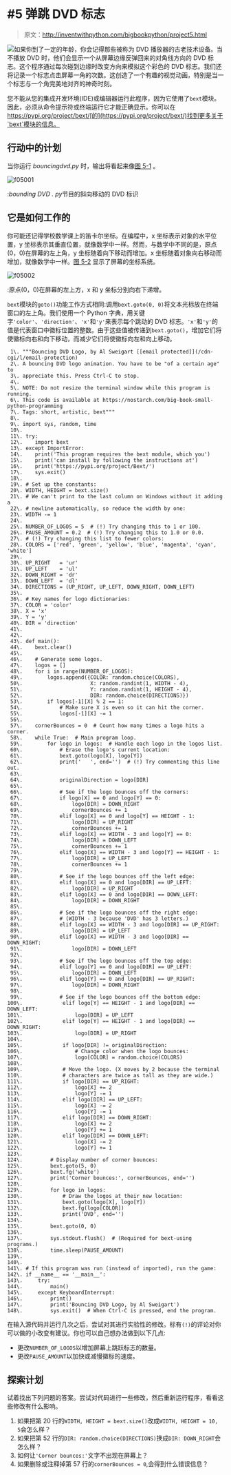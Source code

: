 # #5 弹跳 DVD 标志

> 原文：<http://inventwithpython.com/bigbookpython/project5.html>

![](../Images/9d995d63aaead72cad01120081eb8f75.png)如果你到了一定的年龄，你会记得那些被称为 DVD 播放器的古老技术设备。当不播放 DVD 时，他们会显示一个从屏幕边缘反弹回来的对角线方向的 DVD 标志。这个程序通过每次碰到边缘时改变方向来模拟这个彩色的 DVD 标志。我们还将记录一个标志点击屏幕一角的次数。这创造了一个有趣的视觉动画，特别是当一个标志与一个角完美地对齐的神奇时刻。

您不能从您的集成开发环境(IDE)或编辑器运行此程序，因为它使用了`bext`模块。因此，必须从命令提示符或终端运行它才能正确显示。你可以在 https://pypi.org/project/bext/[的](https://pypi.org/project/bext/)找到更多关于`bext`模块的信息。

## 行动中的计划

当你运行 *bouncingdvd.py* 时，输出将看起来像[图 5-1](#calibre_link-336) 。

![f05001](../Images/4cd22c4dff5545c12f8ccf035fb96475.png)

:*bounding DVD . py*节目的斜向移动的 DVD 标识

## 它是如何工作的

你可能还记得学校数学课上的笛卡尔坐标。在编程中，x 坐标表示对象的水平位置，y 坐标表示其垂直位置，就像数学中一样。然而，与数学中不同的是，原点(0，0)在屏幕的左上角，y 坐标随着向下移动而增加。x 坐标随着对象向右移动而增加，就像数学中一样。[图 5-2](#calibre_link-337) 显示了屏幕的坐标系统。

![f05002](../Images/b95f3a29cdd99e92ee2ef58123b02d0c.png)

:原点(0，0)在屏幕的左上方，x 和 y 坐标分别向右下递增。

`bext`模块的`goto()`功能工作方式相同:调用`bext.goto(0, 0)`将文本光标放在终端窗口的左上角。我们使用一个 Python 字典，用关键字`'color'`、`'direction'`、`'x'`和`'y'`来表示每个跳动的 DVD 标志。`'x'`和`'y'`的值是代表窗口中徽标位置的整数。由于这些值被传递到`bext.goto()`，增加它们将使徽标向右和向下移动，而减少它们将使徽标向左和向上移动。

```
 1\. """Bouncing DVD Logo, by Al Sweigart [[email protected]](/cdn-cgi/l/email-protection)
 2\. A bouncing DVD logo animation. You have to be "of a certain age" to
 3\. appreciate this. Press Ctrl-C to stop.
 4\. 
 5\. NOTE: Do not resize the terminal window while this program is running.
 6\. This code is available at https://nostarch.com/big-book-small-python-programming
 7\. Tags: short, artistic, bext"""
 8\. 
 9\. import sys, random, time
 10\. 
 11\. try:
 12\.    import bext
 13\. except ImportError:
 14\.    print('This program requires the bext module, which you')
 15\.    print('can install by following the instructions at')
 16\.    print('https://pypi.org/project/Bext/')
 17\.    sys.exit()
 18\. 
 19\. # Set up the constants:
 20\. WIDTH, HEIGHT = bext.size()
 21\. # We can't print to the last column on Windows without it adding a
 22\. # newline automatically, so reduce the width by one:
 23\. WIDTH -= 1
 24\. 
 25\. NUMBER_OF_LOGOS = 5  # (!) Try changing this to 1 or 100.
 26\. PAUSE_AMOUNT = 0.2  # (!) Try changing this to 1.0 or 0.0.
 27\. # (!) Try changing this list to fewer colors:
 28\. COLORS = ['red', 'green', 'yellow', 'blue', 'magenta', 'cyan', 'white']
 29\. 
 30\. UP_RIGHT   = 'ur'
 31\. UP_LEFT    = 'ul'
 32\. DOWN_RIGHT = 'dr'
 33\. DOWN_LEFT  = 'dl'
 34\. DIRECTIONS = (UP_RIGHT, UP_LEFT, DOWN_RIGHT, DOWN_LEFT)
 35\. 
 36\. # Key names for logo dictionaries:
 37\. COLOR = 'color'
 38\. X = 'x'
 39\. Y = 'y'
 40\. DIR = 'direction'
 41\. 
 42\. 
 43\. def main():
 44\.    bext.clear()
 45\. 
 46\.    # Generate some logos.
 47\.    logos = []
 48\.    for i in range(NUMBER_OF_LOGOS):
 49\.        logos.append({COLOR: random.choice(COLORS),
 50\.                      X: random.randint(1, WIDTH - 4),
 51\.                      Y: random.randint(1, HEIGHT - 4),
 52\.                      DIR: random.choice(DIRECTIONS)})
 53\.        if logos[-1][X] % 2 == 1:
 54\.            # Make sure X is even so it can hit the corner.
 55\.            logos[-1][X] -= 1
 56\. 
 57\.    cornerBounces = 0  # Count how many times a logo hits a corner.
 58\.    while True:  # Main program loop.
 59\.        for logo in logos:  # Handle each logo in the logos list.
 60\.            # Erase the logo's current location:
 61\.            bext.goto(logo[X], logo[Y])
 62\.            print('   ', end='')  # (!) Try commenting this line out.
 63\. 
 64\.            originalDirection = logo[DIR]
 65\. 
 66\.            # See if the logo bounces off the corners:
 67\.            if logo[X] == 0 and logo[Y] == 0:
 68\.                logo[DIR] = DOWN_RIGHT
 69\.                cornerBounces += 1
 70\.            elif logo[X] == 0 and logo[Y] == HEIGHT - 1:
 71\.                logo[DIR] = UP_RIGHT
 72\.                cornerBounces += 1
 73\.            elif logo[X] == WIDTH - 3 and logo[Y] == 0:
 74\.                logo[DIR] = DOWN_LEFT
 75\.                cornerBounces += 1
 76\.            elif logo[X] == WIDTH - 3 and logo[Y] == HEIGHT - 1:
 77\.                logo[DIR] = UP_LEFT
 78\.                cornerBounces += 1
 79\. 
 80\.            # See if the logo bounces off the left edge:
 81\.            elif logo[X] == 0 and logo[DIR] == UP_LEFT:
 82\.                logo[DIR] = UP_RIGHT
 83\.            elif logo[X] == 0 and logo[DIR] == DOWN_LEFT:
 84\.                logo[DIR] = DOWN_RIGHT
 85\. 
 86\.            # See if the logo bounces off the right edge:
 87\.            # (WIDTH - 3 because 'DVD' has 3 letters.)
 88\.            elif logo[X] == WIDTH - 3 and logo[DIR] == UP_RIGHT:
 89\.                logo[DIR] = UP_LEFT
 90\.            elif logo[X] == WIDTH - 3 and logo[DIR] == DOWN_RIGHT:
 91\.                logo[DIR] = DOWN_LEFT
 92\. 
 93\.            # See if the logo bounces off the top edge:
 94\.            elif logo[Y] == 0 and logo[DIR] == UP_LEFT:
 95\.                logo[DIR] = DOWN_LEFT
 96\.            elif logo[Y] == 0 and logo[DIR] == UP_RIGHT:
 97\.                logo[DIR] = DOWN_RIGHT
 98\. 
 99\.            # See if the logo bounces off the bottom edge:
100\.             elif logo[Y] == HEIGHT - 1 and logo[DIR] == DOWN_LEFT:
101\.                 logo[DIR] = UP_LEFT
102\.             elif logo[Y] == HEIGHT - 1 and logo[DIR] == DOWN_RIGHT:
103\.                 logo[DIR] = UP_RIGHT
104\. 
105\.             if logo[DIR] != originalDirection:
106\.                 # Change color when the logo bounces:
107\.                 logo[COLOR] = random.choice(COLORS)
108\. 
109\.             # Move the logo. (X moves by 2 because the terminal
110\.             # characters are twice as tall as they are wide.)
111\.             if logo[DIR] == UP_RIGHT:
112\.                 logo[X] += 2
113\.                 logo[Y] -= 1
114\.             elif logo[DIR] == UP_LEFT:
115\.                 logo[X] -= 2
116\.                 logo[Y] -= 1
117\.             elif logo[DIR] == DOWN_RIGHT:
118\.                 logo[X] += 2
119\.                 logo[Y] += 1
120\.             elif logo[DIR] == DOWN_LEFT:
121\.                 logo[X] -= 2
122\.                 logo[Y] += 1
123\. 
124\.         # Display number of corner bounces:
125\.         bext.goto(5, 0)
126\.         bext.fg('white')
127\.         print('Corner bounces:', cornerBounces, end='')
128\. 
129\.         for logo in logos:
130\.             # Draw the logos at their new location:
131\.             bext.goto(logo[X], logo[Y])
132\.             bext.fg(logo[COLOR])
133\.             print('DVD', end='')
134\. 
135\.         bext.goto(0, 0)
136\. 
137\.         sys.stdout.flush()  # (Required for bext-using programs.)
138\.         time.sleep(PAUSE_AMOUNT)
139\. 
140\. 
141\. # If this program was run (instead of imported), run the game:
142\. if __name__ == '__main__':
143\.     try:
144\.         main()
145\.     except KeyboardInterrupt:
146\.         print()
147\.         print('Bouncing DVD Logo, by Al Sweigart')
148\.         sys.exit()  # When Ctrl-C is pressed, end the program. 
```

在输入源代码并运行几次之后，尝试对其进行实验性的修改。标有`(!)`的评论对你可以做的小改变有建议。你也可以自己想办法做到以下几点:

*   更改`NUMBER_OF_LOGOS`以增加屏幕上跳跃标志的数量。
*   更改`PAUSE_AMOUNT`以加快或减慢徽标的速度。

## 探索计划

试着找出下列问题的答案。尝试对代码进行一些修改，然后重新运行程序，看看这些修改有什么影响。

1.  如果把第 20 行的`WIDTH, HEIGHT = bext.size()`改成`WIDTH, HEIGHT = 10, 5`会怎么样？
2.  如果把第 52 行的`DIR: random.choice(DIRECTIONS)`换成`DIR: DOWN_RIGHT`会怎么样？
3.  如何让`'Corner bounces:'`文字不出现在屏幕上？
4.  如果删除或注释掉第 57 行的`cornerBounces = 0`,会得到什么错误信息？